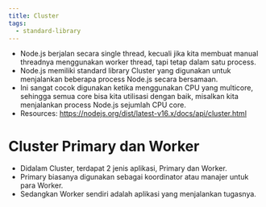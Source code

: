 ```yaml
---
title: Cluster
tags:
  - standard-library
---
```


- Node.js berjalan secara single thread, kecuali jika kita membuat manual threadnya menggunakan worker thread, tapi tetap dalam satu process.
- Node.js memiliki standard library Cluster yang digunakan untuk menjalankan beberapa process Node.js secara bersamaan.
- Ini sangat cocok digunakan ketika menggunakan CPU yang multicore, sehingga semua core bisa kita utilisasi dengan baik, misalkan kita menjalankan process Node.js sejumlah CPU core.
- Resources: https://nodejs.org/dist/latest-v16.x/docs/api/cluster.html

# Cluster Primary dan Worker

- Didalam Cluster, terdapat 2 jenis aplikasi, Primary dan Worker.
- Primary biasanya digunakan sebagai koordinator atau manajer untuk para Worker.
- Sedangkan Worker sendiri adalah aplikasi yang menjalankan tugasnya.
